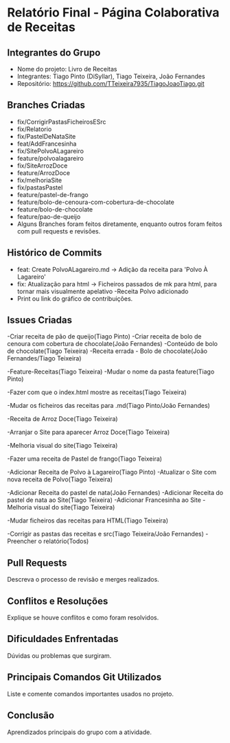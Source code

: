 # Relatório Final - Página Colaborativa de Receitas

## Integrantes do Grupo

* Nome do projeto: Livro de Receitas
* Integrantes: Tiago Pinto (DiSyllar), Tiago Teixeira, João Fernandes
* Repositório: https://github.com/TTeixeira7935/TiagoJoaoTiago.git

## Branches Criadas

* fix/CorrigirPastasFicheirosESrc
* fix/Relatorio
* fix/PastelDeNataSite
* feat/AddFrancesinha
* fix/SitePolvoALagareiro
* feature/polvoalagareiro
* fix/SiteArrozDoce
* feature/ArrozDoce
* fix/melhoriaSite
* fix/pastasPastel
* feature/pastel-de-frango
* feature/bolo-de-cenoura-com-cobertura-de-chocolate
* feature/bolo-de-chocolate
* feature/pao-de-queijo
* Alguns Branches foram feitos diretamente, enquanto outros foram feitos com pull requests e revisões.

## Histórico de Commits

* feat: Create PolvoALagareiro.md -> Adição da receita para 'Polvo À Lagareiro'
* fix: Atualização para html -> Ficheiros passados de mk para html, para tornar mais visualmente apelativo -Receita Polvo adicionado
* Print ou link do gráfico de contribuições.

## Issues Criadas

-Criar receita de pão de queijo(Tiago Pinto)
-Criar receita de bolo de cenoura com cobertura de chocolate(João Fernandes)
-Conteúdo de bolo de chocolate(Tiago Teixeira)
-Receita errada - Bolo de chocolate(João Fernandes/Tiago Teixeira)

-Feature-Receitas(Tiago Teixeira)
-Mudar o nome da pasta feature(Tiago Pinto)

-Fazer com que o index.html mostre as receitas(Tiago Teixeira)

-Mudar os ficheiros das receitas para .md(Tiago Pinto/João Fernandes)

-Receita de Arroz Doce(Tiago Teixeira)

-Arranjar o Site para aparecer Arroz Doce(Tiago Teixeira)

-Melhoria visual do site(Tiago Teixeira)

-Fazer uma receita de Pastel de frango(Tiago Teixeira)

-Adicionar Receita de Polvo à Lagareiro(Tiago Pinto)
-Atualizar o Site com nova receita de Polvo(Tiago Teixeira)

-Adicionar Receita do pastel de nata(João Fernandes)
-Adicionar Receita do pastel de nata ao Site(Tiago Teixeira)
-Adicionar Francesinha ao Site
-Melhoria visual do site(Tiago Teixeira)

-Mudar ficheiros das receitas para HTML(Tiago Teixeira)

-Corrigir as pastas das receitas e src(Tiago Teixeira/João Fernandes)
-Preencher o relatório(Todos)

## Pull Requests

Descreva o processo de revisão e merges realizados.

## Conflitos e Resoluções

Explique se houve conflitos e como foram resolvidos.

## Dificuldades Enfrentadas

Dúvidas ou problemas que surgiram.

## Principais Comandos Git Utilizados

Liste e comente comandos importantes usados no projeto.

## Conclusão

Aprendizados principais do grupo com a atividade.

